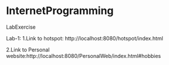 # InternetProgramming
LabExercise


Lab-1:
1.Link to hotspot: http://localhost:8080/hotspot/index.html


2.Link to Personal website:http://localhost:8080/PersonalWeb/index.html#hobbies
